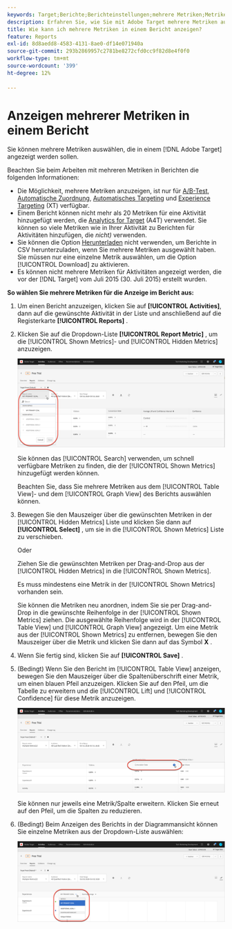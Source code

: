 ```yaml
---
keywords: Target;Berichte;Berichteinstellungen;mehrere Metriken;Metriken;angezeigte Metriken;ausgeblendete Metriken
description: Erfahren Sie, wie Sie mit Adobe Target mehrere Metriken auswählen, die in einem Bericht angezeigt werden sollen.
title: Wie kann ich mehrere Metriken in einem Bericht anzeigen?
feature: Reports
exl-id: 8d8aedd8-4583-4131-8ae0-df14e071940a
source-git-commit: 293b2869957c2781be8272cfd0cc9f82d8e4f0f0
workflow-type: tm+mt
source-wordcount: '399'
ht-degree: 12%

---
```


# Anzeigen mehrerer Metriken in einem Bericht

Sie können mehrere Metriken auswählen, die in einem [!DNL Adobe Target] angezeigt werden sollen.

Beachten Sie beim Arbeiten mit mehreren Metriken in Berichten die folgenden Informationen:

* Die Möglichkeit, mehrere Metriken anzuzeigen, ist nur für [A/B-Test](/help/main/c-activities/t-test-ab/test-ab.md), [Automatische Zuordnung](/help/main/c-activities/automated-traffic-allocation/automated-traffic-allocation.md), [Automatisches Targeting](/help/main/c-activities/auto-target/auto-target-to-optimize.md) und [Experience Targeting](/help/main/c-activities/t-experience-target/experience-target.md) (XT) verfügbar.
* Einem Bericht können nicht mehr als 20 Metriken für eine Aktivität hinzugefügt werden, die [Analytics for Target](/help/main/c-integrating-target-with-mac/a4t/a4t.md) (A4T) verwendet. Sie können so viele Metriken wie in Ihrer Aktivität zu Berichten für Aktivitäten hinzufügen, die *nicht)* verwenden.
* Sie können die Option [Herunterladen](/help/main/c-reports/c-report-settings/downloading-data-in-csv-file.md) nicht verwenden, um Berichte in CSV herunterzuladen, wenn Sie mehrere Metriken ausgewählt haben. Sie müssen nur eine einzelne Metrik auswählen, um die Option [!UICONTROL Download] zu aktivieren.
* Es können nicht mehrere Metriken für Aktivitäten angezeigt werden, die vor der [!DNL Target] vom Juli 2015 (30. Juli 2015) erstellt wurden.

**So wählen Sie mehrere Metriken für die Anzeige im Bericht aus:**

1. Um einen Bericht anzuzeigen, klicken Sie auf **[!UICONTROL Activities]**, dann auf die gewünschte Aktivität in der Liste und anschließend auf die Registerkarte **[!UICONTROL Reports]** .
1. Klicken Sie auf die Dropdown-Liste **[!UICONTROL Report Metric]** , um die [!UICONTROL Shown Metrics]- und [!UICONTROL Hidden Metrics] anzuzeigen.

   ![multiple_metrics Bild](assets/multiple_metrics.png)

   Sie können das [!UICONTROL Search] verwenden, um schnell verfügbare Metriken zu finden, die der [!UICONTROL Shown Metrics] hinzugefügt werden können.

   Beachten Sie, dass Sie mehrere Metriken aus dem [!UICONTROL Table View]- und dem [!UICONTROL Graph View] des Berichts auswählen können.

1. Bewegen Sie den Mauszeiger über die gewünschten Metriken in der [!UICONTROL Hidden Metrics] Liste und klicken Sie dann auf **[!UICONTROL Select]** , um sie in die [!UICONTROL Shown Metrics] Liste zu verschieben.

   Oder

   Ziehen Sie die gewünschten Metriken per Drag-and-Drop aus der [!UICONTROL Hidden Metrics] in die [!UICONTROL Shown Metrics].

   Es muss mindestens eine Metrik in der [!UICONTROL Shown Metrics] vorhanden sein.

   Sie können die Metriken neu anordnen, indem Sie sie per Drag-and-Drop in die gewünschte Reihenfolge in der [!UICONTROL Shown Metrics] ziehen. Die ausgewählte Reihenfolge wird in der [!UICONTROL Table View] und [!UICONTROL Graph View] angezeigt. Um eine Metrik aus der [!UICONTROL Shown Metrics] zu entfernen, bewegen Sie den Mauszeiger über die Metrik und klicken Sie dann auf das Symbol **X** .

1. Wenn Sie fertig sind, klicken Sie auf **[!UICONTROL Save]** .
1. (Bedingt) Wenn Sie den Bericht im [!UICONTROL Table View] anzeigen, bewegen Sie den Mauszeiger über die Spaltenüberschrift einer Metrik, um einen blauen Pfeil anzuzeigen. Klicken Sie auf den Pfeil, um die Tabelle zu erweitern und die [!UICONTROL Lift] und [!UICONTROL Confidence] für diese Metrik anzuzeigen.

   ![multiple_metrics_table image](assets/multiple_metrics_table.png)

   Sie können nur jeweils eine Metrik/Spalte erweitern. Klicken Sie erneut auf den Pfeil, um die Spalten zu reduzieren.

1. (Bedingt) Beim Anzeigen des Berichts in der Diagrammansicht können Sie einzelne Metriken aus der Dropdown-Liste auswählen:

   ![multiple_metrics_graph Bild](assets/multiple_metrics_graph.png)

